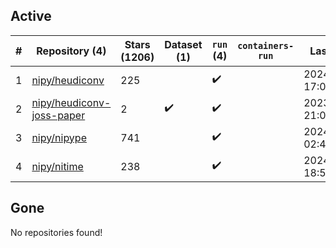 ## Active
| # | Repository (4) | Stars (1206) | Dataset (1) | `run` (4) | `containers-run` | Last Modified |
| --- | --- | --- | --- | --- | --- | --- |
| 1 | [nipy/heudiconv](https://github.com/nipy/heudiconv) | 225 |  | :heavy_check_mark: |  | 2024-07-04 17:08:56+00:00 |
| 2 | [nipy/heudiconv-joss-paper](https://github.com/nipy/heudiconv-joss-paper) | 2 | :heavy_check_mark: | :heavy_check_mark: |  | 2023-07-17 21:09:07+00:00 |
| 3 | [nipy/nipype](https://github.com/nipy/nipype) | 741 |  | :heavy_check_mark: |  | 2024-06-17 02:43:06+00:00 |
| 4 | [nipy/nitime](https://github.com/nipy/nitime) | 238 |  | :heavy_check_mark: |  | 2024-06-17 18:52:44+00:00 |

## Gone
No repositories found!

